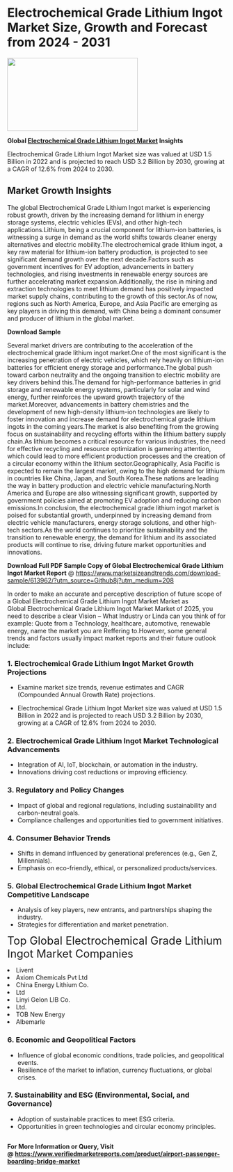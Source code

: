 <H1>Electrochemical Grade Lithium Ingot Market Size, Growth and Forecast from 2024 - 2031</H1><img class="aligncenter size-medium wp-image-584254" src="https://thirdeyenews.in/wp-content/uploads/2024/09/Global-Market-Research-300x168.jpeg" alt="" width="300" height="168" /><p><strong>Global&nbsp;<a href="https://www.marketsizeandtrends.com/download-sample/613962/?utm_source=Github8j?utm_medium=208">Electrochemical Grade Lithium Ingot Market</a> Insights</strong></p><p>Electrochemical Grade Lithium Ingot Market size was valued at USD 1.5 Billion in 2022 and is projected to reach USD 3.2 Billion by 2030, growing at a CAGR of 12.6% from 2024 to 2030.</p><p><h2>Market Growth Insights</h2> <p>The global Electrochemical Grade Lithium Ingot market is experiencing robust growth, driven by the increasing demand for lithium in energy storage systems, electric vehicles (EVs), and other high-tech applications.Lithium, being a crucial component for lithium-ion batteries, is witnessing a surge in demand as the world shifts towards cleaner energy alternatives and electric mobility.The electrochemical grade lithium ingot, a key raw material for lithium-ion battery production, is projected to see significant demand growth over the next decade.Factors such as government incentives for EV adoption, advancements in battery technologies, and rising investments in renewable energy sources are further accelerating market expansion.Additionally, the rise in mining and extraction technologies to meet lithium demand has positively impacted market supply chains, contributing to the growth of this sector.As of now, regions such as North America, Europe, and Asia Pacific are emerging as key players in driving this demand, with China being a dominant consumer and producer of lithium in the global market.</p> <p><strong>Download Sample</strong></p> <p>Several market drivers are contributing to the acceleration of the electrochemical grade lithium ingot market.One of the most significant is the increasing penetration of electric vehicles, which rely heavily on lithium-ion batteries for efficient energy storage and performance.The global push toward carbon neutrality and the ongoing transition to electric mobility are key drivers behind this.The demand for high-performance batteries in grid storage and renewable energy systems, particularly for solar and wind energy, further reinforces the upward growth trajectory of the market.Moreover, advancements in battery chemistries and the development of new high-density lithium-ion technologies are likely to foster innovation and increase demand for electrochemical grade lithium ingots in the coming years.The market is also benefiting from the growing focus on sustainability and recycling efforts within the lithium battery supply chain.As lithium becomes a critical resource for various industries, the need for effective recycling and resource optimization is garnering attention, which could lead to more efficient production processes and the creation of a circular economy within the lithium sector.Geographically, Asia Pacific is expected to remain the largest market, owing to the high demand for lithium in countries like China, Japan, and South Korea.These nations are leading the way in battery production and electric vehicle manufacturing.North America and Europe are also witnessing significant growth, supported by government policies aimed at promoting EV adoption and reducing carbon emissions.In conclusion, the electrochemical grade lithium ingot market is poised for substantial growth, underpinned by increasing demand from electric vehicle manufacturers, energy storage solutions, and other high-tech sectors.As the world continues to prioritize sustainability and the transition to renewable energy, the demand for lithium and its associated products will continue to rise, driving future market opportunities and innovations.</p> <p><span class=""><strong>Download Full PDF Sample Copy of Global Electrochemical Grade Lithium Ingot Market Report</strong> @ <a href="https://www.marketsizeandtrends.com/download-sample/613962/?utm_source=Github8j?utm_medium=208" target="_blank">https://www.marketsizeandtrends.com/download-sample/613962/?utm_source=Github8j?utm_medium=208</a></span></p><p>In order to make an accurate and perceptive description of future scope of a Global&nbsp;Electrochemical Grade Lithium Ingot Market Market as Global&nbsp;Electrochemical Grade Lithium Ingot Market Market of 2025, you need to describe a clear Vision &ndash; What Industry or Linda can you think of for example: Quote from a Technology, healthcare, automotive, renewable energy, name the market you are Reffering to.However, some general trends and factors usually impact market reports and their future outlook include:</p><h3>1.&nbsp;<strong>Electrochemical Grade Lithium Ingot Market Growth Projections</strong></h3><ul><li>Examine market size trends, revenue estimates and CAGR (Compounded Annual Growth Rate) projections.</li><li><p>Electrochemical Grade Lithium Ingot Market size was valued at USD 1.5 Billion in 2022 and is projected to reach USD 3.2 Billion by 2030, growing at a CAGR of 12.6% from 2024 to 2030.</p></li></ul><h3>2.&nbsp;<strong>Electrochemical Grade Lithium Ingot Market Technological Advancements</strong></h3><ul><li>Integration of AI, IoT, blockchain, or automation in the industry.</li><li>Innovations driving cost reductions or improving efficiency.</li></ul><h3>3.&nbsp;<strong>Regulatory and Policy Changes</strong></h3><ul><li>Impact of global and regional regulations, including sustainability and carbon-neutral goals.</li><li>Compliance challenges and opportunities tied to government initiatives.</li></ul><h3>4.&nbsp;<strong>Consumer Behavior Trends</strong></h3><ul><li>Shifts in demand influenced by generational preferences (e.g., Gen Z, Millennials).</li><li>Emphasis on eco-friendly, ethical, or personalized products/services.</li></ul><h3>5.&nbsp;<strong>Global Electrochemical Grade Lithium Ingot Market Competitive Landscape</strong></h3><ul><li>Analysis of key players, new entrants, and partnerships shaping the industry.</li><li>Strategies for differentiation and market penetration.</li></ul><p data-pm-slice="1 1 []"><span style="color: inherit; font-family: inherit; font-size: 25px;">Top Global Electrochemical Grade Lithium Ingot Market Companies</span></p><div class="" data-test-id=""><p><li>Livent</li><li> Axiom Chemicals Pvt Ltd</li><li> China Energy Lithium Co.</li><li> Ltd</li><li> Linyi Gelon LIB Co.</li><li> Ltd.</li><li> TOB New Energy</li><li> Albemarle</li></p></div><h3>6.&nbsp;<strong>Economic and Geopolitical Factors</strong></h3><ul><li>Influence of global economic conditions, trade policies, and geopolitical events.</li><li>Resilience of the market to inflation, currency fluctuations, or global crises.</li></ul><h3>7.&nbsp;<strong>Sustainability and ESG (Environmental, Social, and Governance)</strong></h3><ul><li>Adoption of sustainable practices to meet ESG criteria.</li><li>Opportunities in green technologies and circular economy principles.</li></ul><h2><strong style="font-size: 14px;">For More Information or Query, Visit @&nbsp;</strong><a style="background-color: #ffffff; font-size: 14px;" href="https://www.marketsizeandtrends.com/report/electrochemical-grade-lithium-ingot-market/" target="_blank">https://www.verifiedmarketreports.com/product/airport-passenger-boarding-bridge-market</a></h2>